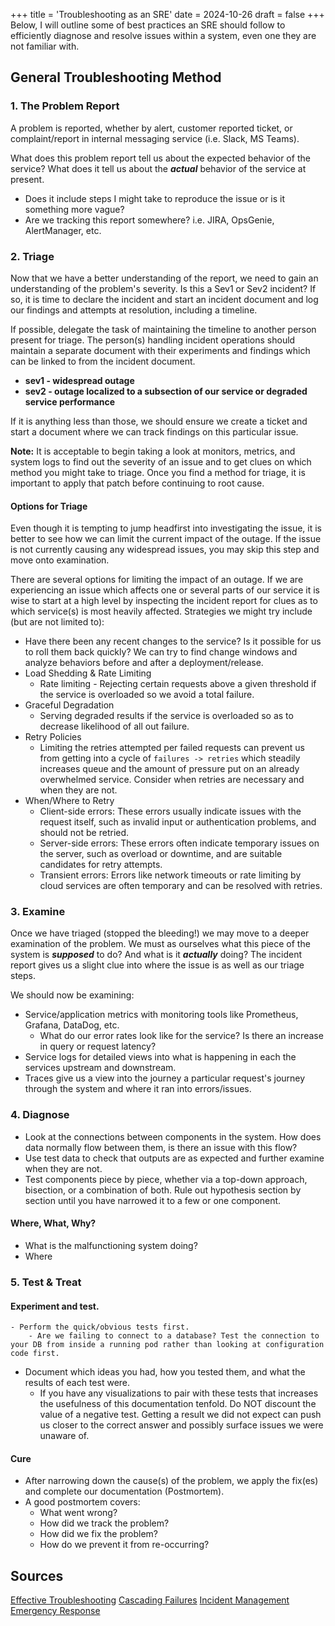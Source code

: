 +++
title = 'Troubleshooting as an SRE'
date = 2024-10-26
draft = false
+++
Below, I will outline some of best practices an SRE should follow to efficiently diagnose and resolve issues within a system, even one they are not familiar with.

## General Troubleshooting Method
### 1. The Problem Report

A problem is reported, whether by alert, customer reported ticket, or complaint/report in internal messaging service (i.e. Slack, MS Teams).

What does this problem report tell us about the expected behavior of the service? What does it tell us about the ***actual*** behavior of the service at present.
- Does it include steps I might take to reproduce the issue or is it something more vague?
- Are we tracking this report somewhere? i.e. JIRA, OpsGenie, AlertManager, etc.

### 2. Triage
Now that we have a better understanding of the report, we need to gain an understanding of the problem's severity. Is this a Sev1 or Sev2 incident? If so, it is time to declare the incident and start an incident document and log our findings and attempts at resolution, including a timeline.

If possible, delegate the task of maintaining the timeline to another person present for triage. The person(s) handling incident operations should maintain a separate document with their experiments and findings which can be linked to from the incident document.
- **sev1 - widespread outage**
- **sev2 - outage localized to a subsection of our service or degraded service performance**

If it is anything less than those, we should ensure we create a ticket and start a document where we can track findings on this particular issue.

**Note:** It is acceptable to begin taking a look at monitors, metrics, and system logs to find out the severity of an issue and to get clues on which method you might take to triage. Once you find a method for triage, it is important to apply that patch before continuing to root cause.

#### Options for Triage
Even though it is tempting to jump headfirst into investigating the issue, it is better to see how we can limit the current impact of the outage. If the issue is not currently causing any widespread issues, you may skip this step and move onto examination.

There are several options for limiting the impact of an outage. If we are experiencing an issue which affects one or several parts of our service it is wise to start at a high level by inspecting the incident report for clues as to which service(s) is most heavily affected. Strategies we might try include (but are not limited to):

- Have there been any recent changes to the service? Is it possible for us to roll them back quickly? We can try to find change windows and analyze behaviors before and after a deployment/release.
- Load Shedding & Rate Limiting
    - Rate limiting - Rejecting certain requests above a given threshold if the service is overloaded so we avoid a total failure.
- Graceful Degradation 
    - Serving degraded results if the service is overloaded so as to decrease likelihood of all out failure.
- Retry Policies
    - Limiting the retries attempted per failed requests can prevent us from getting into a cycle of `failures -> retries` which steadily increases queue and the amount of pressure put on an already overwhelmed service. Consider when retries are necessary and when they are not.
- When/Where to Retry
    - Client-side errors: These errors usually indicate issues with the request itself, such as invalid input or authentication problems, and should not be retried.
    - Server-side errors: These errors often indicate temporary issues on the server, such as overload or downtime, and are suitable candidates for retry attempts.
    - Transient errors: Errors like network timeouts or rate limiting by cloud services are often temporary and can be resolved with retries.

### 3. Examine
Once we have triaged (stopped the bleeding!) we may move to a deeper examination of the problem. We must as ourselves what this piece of the system is ***supposed*** to do? And what is it ***actually*** doing? The incident report gives us a slight clue into where the issue is as well as our triage steps.

We should now be examining:
- Service/application metrics with monitoring tools like Prometheus, Grafana, DataDog, etc. 
    - What do our error rates look like for the service? Is there an increase in query or request latency?
- Service logs for detailed views into what is happening in each the services upstream and downstream.
- Traces give us a view into the journey a particular request's journey through the system and where it ran into errors/issues.

### 4. Diagnose
- Look at the connections between components in the system. How does data normally flow between them, is there an issue with this flow?
- Use test data to check that outputs are as expected and further examine when they are not.
- Test components piece by piece, whether via a top-down approach, bisection, or a combination of both. Rule out hypothesis section by section until you have narrowed it to a few or one component.

#### Where, What, Why?
- What is the malfunctioning system doing?
- Where 

### 5. Test & Treat
#### Experiment and test.
    - Perform the quick/obvious tests first.
        - Are we failing to connect to a database? Test the connection to your DB from inside a running pod rather than looking at configuration code first.
- Document which ideas you had, how you tested them, and what the results of each test were.
    - If you have any visualizations to pair with these tests that increases the usefulness of this documentation tenfold.
Do NOT discount the value of a negative test. Getting a result we did not expect can push us closer to the correct answer and possibly surface issues we were unaware of.

#### Cure
- After narrowing down the cause(s) of the problem, we apply the fix(es) and complete our documentation (Postmortem).
- A good postmortem covers:
    - What went wrong?
    - How did we track the problem?
    - How did we fix the problem?
    - How do we prevent it from re-occurring?

## Sources
[Effective Troubleshooting](https://sre.google/sre-book/effective-troubleshooting/)
[Cascading Failures](https://sre.google/sre-book/addressing-cascading-failures/)
[Incident Management](https://sre.google/sre-book/managing-incidents/)
[Emergency Response](https://sre.google/sre-book/emergency-response/)
